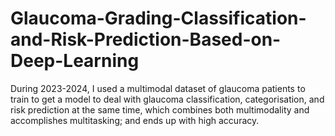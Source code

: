 # Glaucoma-Grading-Classification-and-Risk-Prediction-Based-on-Deep-Learning
During 2023-2024, I used a multimodal dataset of glaucoma patients to train to get a model to deal with glaucoma classification, categorisation, and risk prediction at the same time, which combines both multimodality and accomplishes multitasking; and ends up with high accuracy.
